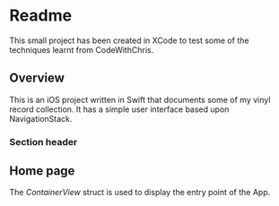 # Readme

This small project has been created in XCode to test some of the techniques learnt from CodeWithChris. 

## Overview

This is an iOS project written in Swift that documents some of my vinyl record collection.  It has a simple user interface based upon NavigationStack.

### Section header


## Home page

The _ContainerView_ struct is used to display the entry point of the App.
